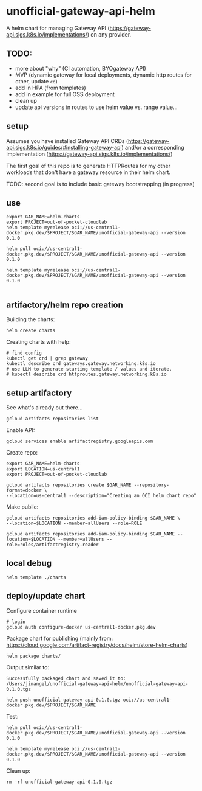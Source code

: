 # unofficial-gateway-api-helm
A helm chart for managing Gateway API (https://gateway-api.sigs.k8s.io/implementations/) on any provider.

## TODO:

- more about "why" (CI automation, BYOgateway API)
- MVP (dynamic gateway for local deployments, dynamic http routes for other, update `cd`)
- add in HPA (from templates)
- add in example for full OSS deployment
- clean up
- update api versions in routes to use helm value vs. range value...

## setup

Assumes you have installed Gateway API CRDs (https://gateway-api.sigs.k8s.io/guides/#installing-gateway-api) and/or a corresponding implementation (https://gateway-api.sigs.k8s.io/implementations/)

The first goal of this repo is to generate HTTPRoutes for my other workloads that don't have a gateway resource in their helm chart.

TODO: second goal is to include basic gateway bootstrapping (in progress)

## use

```
export GAR_NAME=helm-charts
export PROJECT=out-of-pocket-cloudlab
helm template myrelease oci://us-central1-docker.pkg.dev/$PROJECT/$GAR_NAME/unofficial-gateway-api --version 0.1.0

helm pull oci://us-central1-docker.pkg.dev/$PROJECT/$GAR_NAME/unofficial-gateway-api --version 0.1.0

helm template myrelease oci://us-central1-docker.pkg.dev/$PROJECT/$GAR_NAME/unofficial-gateway-api --version 0.1.0


```

## artifactory/helm repo creation

Building the charts:

```
helm create charts
```

Creating charts with help:

```
# find config
kubectl get crd | grep gateway
kubectl describe crd gateways.gateway.networking.k8s.io
# use LLM to generate starting template / values and iterate.
# kubectl describe crd httproutes.gateway.networking.k8s.io
```

## setup artifactory

See what's already out there...

```
gcloud artifacts repositories list
```



Enable API:

```
gcloud services enable artifactregistry.googleapis.com
```

Create repo:

```
export GAR_NAME=helm-charts
export LOCATION=us-central1
export PROJECT=out-of-pocket-cloudlab

gcloud artifacts repositories create $GAR_NAME --repository-format=docker \
--location=us-central1 --description="Creating an OCI helm chart repo"
```

Make public:

```
gcloud artifacts repositories add-iam-policy-binding $GAR_NAME \
--location=$LOCATION --member=allUsers --role=ROLE

gcloud artifacts repositories add-iam-policy-binding $GAR_NAME --location=$LOCATION --member=allUsers --role=roles/artifactregistry.reader
```

## local debug

```
helm template ./charts

```

## deploy/update chart

Configure container runtime

```
# login 
gcloud auth configure-docker us-central1-docker.pkg.dev
```

Package chart for publishing (mainly from: https://cloud.google.com/artifact-registry/docs/helm/store-helm-charts)

```
helm package charts/
```

Output similar to:

```
Successfully packaged chart and saved it to: /Users/jimangel/unofficial-gateway-api-helm/unofficial-gateway-api-0.1.0.tgz
```

```
helm push unofficial-gateway-api-0.1.0.tgz oci://us-central1-docker.pkg.dev/$PROJECT/$GAR_NAME
```

Test:

```
helm pull oci://us-central1-docker.pkg.dev/$PROJECT/$GAR_NAME/unofficial-gateway-api --version 0.1.0

helm template myrelease oci://us-central1-docker.pkg.dev/$PROJECT/$GAR_NAME/unofficial-gateway-api --version 0.1.0
```

Clean up:

```
rm -rf unofficial-gateway-api-0.1.0.tgz
```

